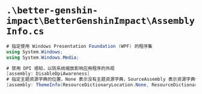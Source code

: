 # `.\better-genshin-impact\BetterGenshinImpact\AssemblyInfo.cs`

```cs
# 指定使用 Windows Presentation Foundation (WPF) 的程序集
using System.Windows;
using System.Windows.Media;

# 禁用 DPI 感知，以防系统缩放影响应用程序的外观
[assembly: DisableDpiAwareness]
# 指定主题资源字典的位置，None 表示没有主题资源字典，SourceAssembly 表示资源字典位于当前程序集
[assembly: ThemeInfo(ResourceDictionaryLocation.None, ResourceDictionaryLocation.SourceAssembly)]
```